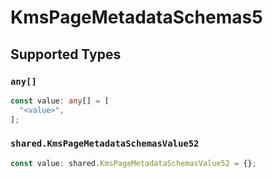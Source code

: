 # KmsPageMetadataSchemas5


## Supported Types

### `any[]`

```typescript
const value: any[] = [
  "<value>",
];
```

### `shared.KmsPageMetadataSchemasValue52`

```typescript
const value: shared.KmsPageMetadataSchemasValue52 = {};
```


